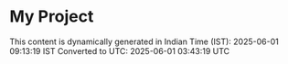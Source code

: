 # My Project

This content is dynamically generated in Indian Time (IST): 2025-06-01 09:13:19 IST
Converted to UTC: 2025-06-01 03:43:19 UTC
